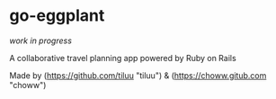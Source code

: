 # go-eggplant

*work in progress*

A collaborative travel planning app powered by Ruby on Rails 

Made by (https://github.com/tiluu "tiluu") & (https://choww.gitub.com "choww")
